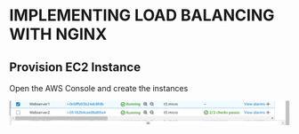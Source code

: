 # IMPLEMENTING LOAD BALANCING WITH NGINX

## Provision EC2 Instance
Open the AWS Console and create the instances

![1_name!](./img/1_Instancecreation.png)
